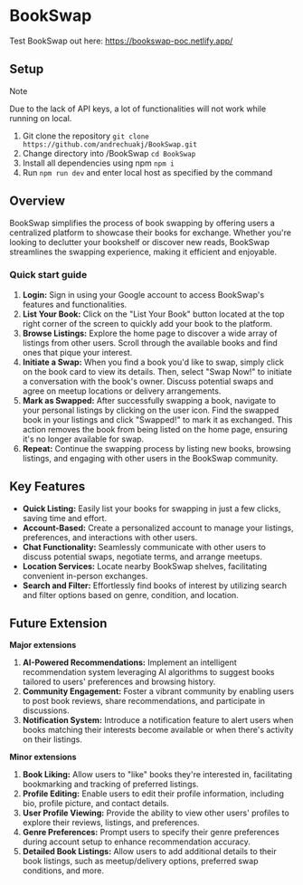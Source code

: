 # BookSwap

Test BookSwap out here:
<a href>https://bookswap-poc.netlify.app/</a>

## Setup

> [!NOTE]  
> Due to the lack of API keys, a lot of functionalities will not work while running on local.

1. Git clone the repository
   `git clone https://github.com/andrechuakj/BookSwap.git`
2. Change directory into /BookSwap
   `cd BookSwap`
3. Install all dependencies using npm
   `npm i`
4. Run `npm run dev` and enter local host as specified by the command

## Overview

BookSwap simplifies the process of book swapping by offering users a centralized platform to showcase their books for exchange. Whether you're looking to declutter your bookshelf or discover new reads, BookSwap streamlines the swapping experience, making it efficient and enjoyable.

### Quick start guide

1. <b>Login:</b> Sign in using your Google account to access BookSwap's features and functionalities.
2. <b>List Your Book:</b> Click on the "List Your Book" button located at the top right corner of the screen to quickly add your book to the platform.
3. <b>Browse Listings:</b> Explore the home page to discover a wide array of listings from other users. Scroll through the available books and find ones that pique your interest.
4. <b>Initiate a Swap:</b> When you find a book you'd like to swap, simply click on the book card to view its details. Then, select "Swap Now!" to initiate a conversation with the book's owner. Discuss potential swaps and agree on meetup locations or delivery arrangements.
5. <b>Mark as Swapped:</b> After successfully swapping a book, navigate to your personal listings by clicking on the user icon. Find the swapped book in your listings and click "Swapped!" to mark it as exchanged. This action removes the book from being listed on the home page, ensuring it's no longer available for swap.
6. <b>Repeat:</b> Continue the swapping process by listing new books, browsing listings, and engaging with other users in the BookSwap community.

## Key Features

- <b>Quick Listing:</b> Easily list your books for swapping in just a few clicks, saving time and effort.
- <b>Account-Based:</b> Create a personalized account to manage your listings, preferences, and interactions with other users.
- <b>Chat Functionality:</b> Seamlessly communicate with other users to discuss potential swaps, negotiate terms, and arrange meetups.
- <b>Location Services:</b> Locate nearby BookSwap shelves, facilitating convenient in-person exchanges.
- <b>Search and Filter:</b> Effortlessly find books of interest by utilizing search and filter options based on genre, condition, and location.

## Future Extension

<b>Major extensions</b>

1. <b>AI-Powered Recommendations:</b> Implement an intelligent recommendation system leveraging AI algorithms to suggest books tailored to users' preferences and browsing history.
2. <b>Community Engagement:</b> Foster a vibrant community by enabling users to post book reviews, share recommendations, and participate in discussions.
3. <b>Notification System:</b> Introduce a notification feature to alert users when books matching their interests become available or when there's activity on their listings.

<b>Minor extensions</b>

1. <b>Book Liking:</b> Allow users to "like" books they're interested in, facilitating bookmarking and tracking of preferred listings.
2. <b>Profile Editing:</b> Enable users to edit their profile information, including bio, profile picture, and contact details.
3. <b>User Profile Viewing:</b> Provide the ability to view other users' profiles to explore their reviews, listings, and preferences.
4. <b>Genre Preferences:</b> Prompt users to specify their genre preferences during account setup to enhance recommendation accuracy.
5. <b>Detailed Book Listings:</b> Allow users to add additional details to their book listings, such as meetup/delivery options, preferred swap conditions, and more.

